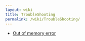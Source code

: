 ```yaml
---
layout: wiki
title: TroubleShooting
permalink: /wiki/TroubleShooting/
---
```


-   [Out of memory error](/wiki/OutOfmemory)


